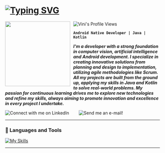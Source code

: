 # [![Typing SVG](https://readme-typing-svg.herokuapp.com/?color=2F80ED&size=35&center=true&vCenter=true&width=1000&lines=🧙🏽‍♂+Welcome+to+Vini's+GitHub!;🧙🏽‍♂+I'm+a+Android+Developer!;🧙🏽‍♂+:%29)](https://git.io/typing-svg)
<img src='https://github.com/user-attachments/assets/59e0876a-3fd9-4c75-822a-d0e31446d738' align='left' width='212' style="margin-right: 10px;">

![Vini's Profile Views](https://komarev.com/ghpvc/?username=vinilazzeri&color=blue)

**`Android Native Developer | Java | Kotlin`** 


***I'm a developer with a strong foundation in computer vision, artificial intelligence and Android development. I specialize in creating innovative solutions from planning and design to implementation, utilizing agile methodologies like Scrum. All my projects are built from the ground up, applying my skills in Java and Kotlin to solve real-world problems. My passion for continuous learning drives me to explore new technologies and refine my skills, always aiming to promote innovation and excellence in every project I undertake.*** 

<p>
  <a href="https://www.linkedin.com/in/vinicius-lazzeri/" style="text-decoration: none; display: inline-block; margin-right: 20px;">
    <img alt="Connect with me on LinkedIn" title="Connect with me on LinkedIn" src="https://img.shields.io/badge/Connect%20with%20me%20on-LinkedIn-%230077B5.svg?style=flat-square&logo=linkedin&logoColor=white"/></a> &nbsp; <a href="mailto:vinicius.lazzeri@gmail.com" style="text-decoration: none; display: inline-block;">
    <img alt="Send me an e-mail!" title="Send me an e-mail!" src="https://img.shields.io/badge/Get%20in%20touch%20with%20me%20via-Gmail-%23EA4335.svg?style=flat-square&logo=gmail&logoColor=white&label=Get%20in%20touch%20with%20me%20via%20my"/>
  </a>
</p>


---


### 🧰 Languages and Tools

[![My Skills](https://skillicons.dev/icons?i=java,kotlin,androidstudio,windows,firebase,mysql,git,docker&perline=10)](https://skillicons.dev)
<br />

---







<!-- ![vinicius-lazzeri's Streak](https://github-readme-streak-stats.herokuapp.com/?user=vinicius-lazzeri&theme=default&hide_border=true) -->

#
